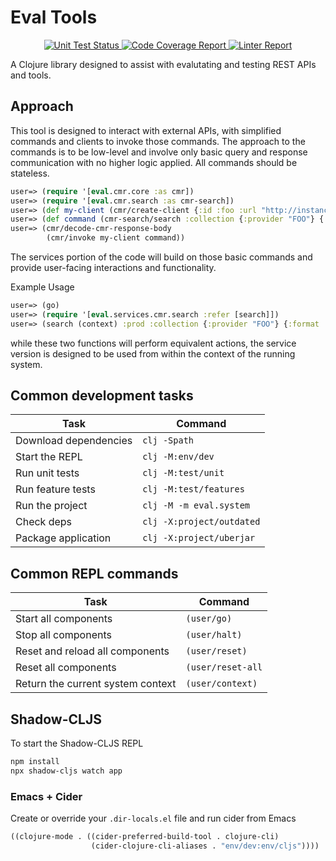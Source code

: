 # Eval Tools

<p align="center">
  <a href="https://github.com/jaybarra/eval-tools/actions/workflows/unit-tests.yml">
    <img alt="Unit Test Status"
         src="https://github.com/jaybarra/eval-tools/workflows/Run%20Unit%20Tests/badge.svg"/>
  </a>

  <a href="https://codecov.io/gh/jaybarra/eval-tools">
    <img alt="Code Coverage Report"
         src="https://codecov.io/gh/jaybarra/eval-tools/branch/core/graph/badge.svg?token=IUCQG02UCE"/>
  </a>

  <a href="https://github.com/jaybarra/eval-tools/actions/workflows/linter.yml">
    <img alt="Linter Report"
         src="https://github.com/jaybarra/eval-tools/workflows/Lint%20Code%20Base/badge.svg"/>
  </a>
</p>

A Clojure library designed to assist with evalutating and testing REST
APIs and tools.

## Approach

This tool is designed to interact with external APIs, with simplified commands and clients to invoke those commands. The approach to the commands is to be low-level and involve only basic query and response communication with no higher logic applied. All commands should be stateless.

```clojure
user=> (require '[eval.cmr.core :as cmr])
user=> (require '[eval.cmr.search :as cmr-search])
user=> (def my-client (cmr/create-client {:id :foo :url "http://instance"}))
user=> (def command (cmr-search/search :collection {:provider "FOO"} {:format :umm-json})))
user=> (cmr/decode-cmr-response-body
        (cmr/invoke my-client command))
```

The services portion of the code will build on those basic commands and provide user-facing interactions and functionality.

Example Usage

```clojure
user=> (go)
user=> (require '[eval.services.cmr.search :refer [search]])
user=> (search (context) :prod :collection {:provider "FOO"} {:format :umm-json})
```

while these two functions will perform equivalent actions, the service version is designed to be used from within the context of the running system.

## Common development tasks

| Task                  | Command                   |
|-----------------------|---------------------------|
| Download dependencies | `clj -Spath`              |
| Start the REPL        | `clj -M:env/dev`          |
| Run unit tests        | `clj -M:test/unit`        |
| Run feature tests     | `clj -M:test/features`    |
| Run the project       | `clj -M -m eval.system`   |
| Check deps            | `clj -X:project/outdated` |
| Package application   | `clj -X:project/uberjar`  |

## Common REPL commands

| Task                              | Command           |
|-----------------------------------|-------------------|
| Start all components              | `(user/go)`       |
| Stop all components               | `(user/halt)`     |
| Reset and reload all components   | `(user/reset)`    |
| Reset all components              | `(user/reset-all` |
| Return the current system context | `(user/context)`  |

## Shadow-CLJS

To start the Shadow-CLJS REPL
```sh
npm install
npx shadow-cljs watch app
```

### Emacs + Cider

Create or override your `.dir-locals.el` file and run cider from Emacs

```cl
((clojure-mode . ((cider-preferred-build-tool . clojure-cli)
                  (cider-clojure-cli-aliases . "env/dev:env/cljs"))))
```
